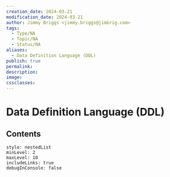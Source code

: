 ```yaml
---
creation_date: 2024-03-21
modification_date: 2024-03-21
author: Jimmy Briggs <jimmy.briggs@jimbrig.com>
tags:
  - Type/NA
  - Topic/NA
  - Status/NA
aliases:
  - Data Definition Language (DDL)
publish: true
permalink:
description:
image:
cssclasses:
---
```



# Data Definition Language (DDL)

## Contents

```table-of-contents
style: nestedList
minLevel: 2
maxLevel: 10
includeLinks: true
debugInConsole: false
```
